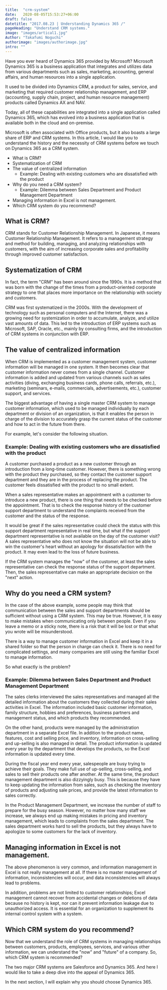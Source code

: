 ```yaml
---
title:  "crm-system"
date:   2020-08-05T15:53:27+06:00
draft: false
datetitle: "2017.08.23 | Understanding Dynamics 365 /"
pageHeading: "Understand CRM systems."
image: "images/artical1.jpg"
Author: "Takafumi Noguchi"
authorimage: "images/authorimage.jpg"
intro: ""
---
```

<!-- Intro  -->
Have you ever heard of Dynamics 365 provided by Microsoft? Microsoft Dynamics 365 is a business application that integrates and utilizes data from various departments such as sales, marketing, accounting, general affairs, and human resources into a single application.

It used to be divided into Dynamics CRM, a product for sales, service, and marketing that required customer relationship management, and ERP (accounting, supply chain, project, and human resource management) products called Dynamics AX and NAV.

Today, all of these capabilities are integrated into a single application called Dynamics 365, which has evolved into a business application that is available both in the cloud and on-premise.

Microsoft is often associated with Office products, but it also boasts a large share of ERP and CRM systems. In this article, I would like you to understand the history and the necessity of CRM systems before we touch on Dynamics 365 as a CRM system.

<!-- Table Of Content -->

* What is CRM?
* Systematization of CRM
* The value of centralized information
  * Example: Dealing with existing customers who are dissatisfied with the product
* Why do you need a CRM system?
  * Example: Dilemma between Sales Department and Product Management Department
* Managing information in Excel is not management.
* Which CRM system do you recommend?

## What is CRM?
CRM stands for Customer Relationship Management. In Japanese, it means Customer Relationship Management. It refers to a management strategy and method for building, managing, and analyzing relationships with customers, with the aim of increasing corporate sales and profitability through improved customer satisfaction.

## Systematization of CRM
In fact, the term "CRM" has been around since the 1990s. It is a method that was born with the change of the times from a product-oriented corporate strategy to one that places more importance on the relationship with society and customers.

CRM was first systematized in the 2000s. With the development of technology such as personal computers and the Internet, there was a growing need for systemization in order to accumulate, analyze, and utilize vast amounts of data. This led to the introduction of ERP systems such as Microsoft, SAP, Oracle, etc., mainly by consulting firms, and the introduction of CRM systems in conjunction with ERP.

## The value of centralized information
When CRM is implemented as a customer management system, customer information will be managed in one system. It then becomes clear that customer information never comes from a single channel. Customer information is added and updated from various channels such as sales activities (diving, exchanging business cards, phone calls, referrals, etc.), marketing (seminars, e-mails, commercials, advertisements, etc.), customer support, and services.

The biggest advantage of having a single master CRM system to manage customer information, which used to be managed individually by each department or division of an organization, is that it enables the person in charge of the division to accurately grasp the current status of the customer and how to act in the future from there.

For example, let's consider the following situation.
### Example: Dealing with existing customers who are dissatisfied with the product
A customer purchased a product as a new customer through an introduction from a long-time customer. However, there is something wrong with the product they purchased, so they contact the customer support department and they are in the process of replacing the product. The customer feels dissatisfied with the product to no small extent.

When a sales representative makes an appointment with a customer to introduce a new product, there is one thing that needs to be checked before the appointment. That is to check the response history of the customer support department to understand the complaints received from the customer and the status of the response.

It would be great if the sales representative could check the status with this support department representative in real time, but what if the support department representative is not available on the day of the customer visit? A sales representative who does not know the situation will not be able to win the customer's heart without an apology for dissatisfaction with the product. It may even lead to the loss of future business.

If the CRM system manages the "now" of the customer, at least the sales representative can check the response status of the support department. Then, the sales representative can make an appropriate decision on the "next" action.

## Why do you need a CRM system?
In the case of the above example, some people may think that communication between the sales and support departments should be sufficient without using a CRM system. This may be true. However, it is easy to make mistakes when communicating only between people. Even if you leave a memo or a sticky note, there is a risk that it will be lost or that what you wrote will be misunderstood.

There is a way to manage customer information in Excel and keep it in a shared folder so that the person in charge can check it. There is no need for complicated settings, and many companies are still using the familiar Excel to manage information.

So what exactly is the problem?
### Example: Dilemma between Sales Department and Product Management Department
The sales clerks interviewed the sales representatives and managed all the detailed information about the customers they collected during their sales activities in Excel. The information included basic customer information, family structure, hobbies and preferences, business partners and management status, and which products they recommended.

On the other hand, products were managed by the administration department in a separate Excel file. In addition to the product name, features, cost and selling price, and inventory, information on cross-selling and up-selling is also managed in detail. The product information is updated every year by the department that develops the products, so the Excel information is updated every time.

During the fiscal year end every year, salespeople are busy trying to achieve their goals. They make full use of up-selling, cross-selling, and sales to sell their products one after another. At the same time, the product management department is also dizzyingly busy. This is because they have to keep updating the information from sales, such as checking the inventory of products and adjusting sale prices, and provide the latest information to sales correctly.

In the Product Management Department, we increase the number of staff to prepare for the busy season. However, no matter how many staff we increase, we always end up making mistakes in pricing and inventory management, which leads to complaints from the sales department. The sales department works hard to sell the products, but they always have to apologize to some customers for the lack of inventory.

## Managing information in Excel is not management.
The above phenomenon is very common, and information management in Excel is not really management at all. If there is no master management of information, inconsistencies will occur, and data inconsistencies will always lead to problems.

In addition, problems are not limited to customer relationships; Excel management cannot recover from accidental changes or deletions of data because no history is kept, nor can it prevent information leakage due to unauthorized access. It is essential for an organization to supplement its internal control system with a system.

## Which CRM system do you recommend?
Now that we understand the role of CRM systems in managing relationships between customers, products, employees, services, and various other information, we can understand the "now" and "future" of a company. So, which CRM system is recommended?

The two major CRM systems are Salesforce and Dynamics 365. And here I would like to take a deep dive into the appeal of Dynamics 365.

In the next section, I will explain why you should choose Dynamics 365.
